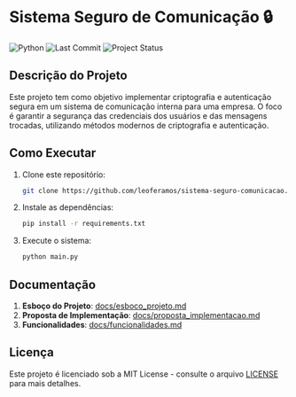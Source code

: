 # Sistema Seguro de Comunicação 🔒
![Python](https://img.shields.io/badge/Python-v3.10.0-%2338BDF8)
![Last Commit](https://img.shields.io/github/last-commit/leoferamos/sistema-seguro-comunicacao)
![Project Status](https://img.shields.io/badge/Status-Andamento-yellow)


## Descrição do Projeto

Este projeto tem como objetivo implementar criptografia e autenticação segura em um sistema de comunicação interna para uma empresa. O foco é garantir a segurança das credenciais dos usuários e das mensagens trocadas, utilizando métodos modernos de criptografia e autenticação.

## Como Executar

1. Clone este repositório:
    ```bash
    git clone https://github.com/leoferamos/sistema-seguro-comunicacao.git
    ```

2. Instale as dependências:
    ```bash
    pip install -r requirements.txt
    ```

3. Execute o sistema:
    ```bash
    python main.py
    ```

## Documentação

1. **Esboço do Projeto**: [docs/esboco_projeto.md](docs/esboco_projeto.md)
2. **Proposta de Implementação**: [docs/proposta_implementacao.md](docs/proposta_implementacao.md)
3. **Funcionalidades**: [docs/funcionalidades.md](docs/funcionalidades.md)

## Licença

Este projeto é licenciado sob a MIT License - consulte o arquivo [LICENSE](LICENSE) para mais detalhes.

